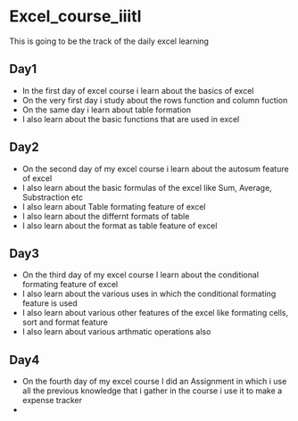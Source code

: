 # Excel_course_iiitl
This is going to be the track of the daily excel learning
## Day1
- In the first day of excel course i learn about the basics of excel 
- On the very first day i study about the rows function and column fuction 
- On the same day i learn about table formation
- I also learn about the basic functions that are used in excel 
## Day2
- On the second day of my excel course i learn about the autosum feature of excel 
- I also learn about the basic formulas of the excel like Sum, Average, Substraction etc
- I also learn about Table formating feature  of excel
- I also learn about the differnt formats of table
- I also learn about the format as table feature of excel
## Day3
- On the third day of my excel course I learn about the conditional formating feature of excel
- I also learn about the various uses in which the conditional formating feature is used
- I also learn about various other features of the excel like formating cells, sort and format feature
- I also learn about various arthmatic operations also
## Day4
- On the fourth day of my excel course I did an Assignment in which i use all the previous knowledge that i gather in the course i use it to make a expense tracker
- 
